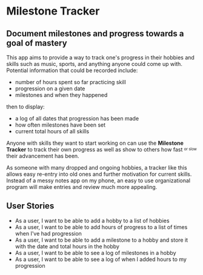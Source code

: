 # Milestone Tracker

## Document milestones and progress towards a goal of mastery

This app aims to provide a way to track one's progress in their hobbies and skills 
such as music, sports, and anything anyone could come up with. Potential information that
could be recorded include:

- number of hours spent so far practicing skill
- progression on a given date
- milestones and when they happened

then to display:

- a log of all dates that progression has been made
- how often milestones have been set
- current total hours of all skills

Anyone with skills they want to start working on can use the **Milestone Tracker**
to track their own progress as well as show to others how fast <sup><sub> or slow </sub></sup>
their advancement has been.

As someone with many dropped and ongoing hobbies, a tracker like this allows easy
re-entry into old ones and further motivation for current skills. Instead of a messy
notes app on my phone, an easy to use organizational program will make entries and 
review much  more appealing.

## User Stories

- As a user, I want to be able to add a hobby to a list of hobbies
- As a user, I want to be able to add hours of progress to a list of times when I've had progression
- As a user, I want to be able to add a milestone to a hobby and store it with the date and total hours in the hobby
- As a user, I want to be able to see a log of milestones in a hobby
- As a user, I want to be able to see a log of when I added hours to my progression

